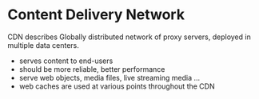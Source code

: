 # Content Delivery Network
CDN describes Globally distributed network of proxy servers, deployed in multiple data centers. 
- serves content to end-users 
- should be more reliable, better performance
- serve web objects, media files, live streaming media ...
- web caches are used at various points throughout the CDN
